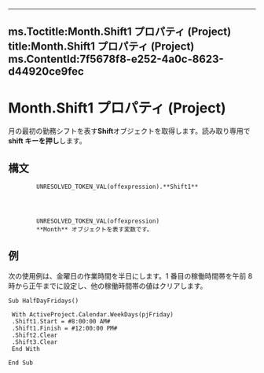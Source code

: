 

---
ms.Toctitle:Month.Shift1 プロパティ (Project)
title:Month.Shift1 プロパティ (Project)
ms.ContentId:7f5678f8-e252-4a0c-8623-d44920ce9fec
---
# Month.Shift1 プロパティ (Project)




月の最初の勤務シフトを表す**Shift**オブジェクトを取得します。読み取り専用で**shift キーを押し**します。

## 構文

            UNRESOLVED_TOKEN_VAL(offexpression).**Shift1**




            UNRESOLVED_TOKEN_VAL(offexpression)
            **Month** オブジェクトを表す変数です。



## 例
次の使用例は、金曜日の作業時間を半日にします。1 番目の稼働時間帯を午前 8 時から正午までに設定し、他の稼働時間帯の値はクリアします。

```vba
Sub HalfDayFridays() 
 
 With ActiveProject.Calendar.WeekDays(pjFriday) 
 .Shift1.Start = #8:00:00 AM# 
 .Shift1.Finish = #12:00:00 PM# 
 .Shift2.Clear 
 .Shift3.Clear 
 End With 
 
End Sub
```





